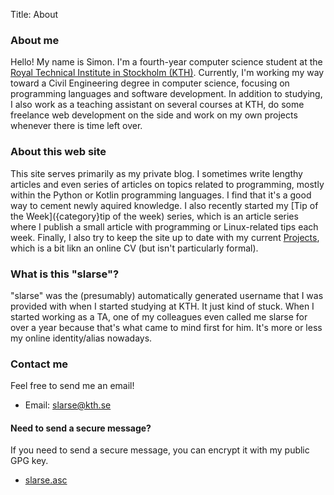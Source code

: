 Title: About

### About me
Hello! My name is Simon. I'm a fourth-year computer science student at the
[Royal Technical Institute in Stockholm (KTH)](https://kth.se). Currently, I'm
working my way toward a Civil Engineering degree in computer science, focusing
on programming languages and software development. In addition to studying, I
also work as a teaching assistant on several courses at KTH, do some freelance
web development on the side and work on my own projects whenever there is time
left over.

### About this web site
This site serves primarily as my private blog. I sometimes write lengthy
articles and even series of articles on topics related to programming,
mostly within the Python or Kotlin programming languages. I find that it's
a good way to cement newly aquired knowledge. I also recently started my
[Tip of the Week]({category}tip of the week) series, which is an article series
where I publish a small article with programming or Linux-related tips each
week. Finally, I also try to keep the site up to date with my current
[Projects]({filename}/pages/projects.md), which is a bit likn an online CV
(but isn't particularly formal).

### What is this "slarse"?
"slarse" was the (presumably) automatically generated username that I was
provided with when I started studying at KTH. It just kind of stuck. When I
started working as a TA, one of my colleagues even called me slarse for over a
year because that's what came to mind first for him. It's more or less my online
identity/alias nowadays.

### Contact me
Feel free to send me an email!

* Email: <a href="mailto:slarse@kth.se?subject=Regarding%20slarse.se">slarse@kth.se</a>

#### Need to send a secure message?
If you need to send a secure message, you can encrypt it with my public GPG
key.

* [slarse.asc]({static}/extra/slarse.asc)
